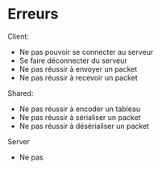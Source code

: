 # Erreurs

Client: 
- Ne pas pouvoir se connecter au serveur
- Se faire déconnecter du serveur
- Ne pas réussir à envoyer un packet
- Ne pas réussir à recevoir un packet

Shared:
- Ne pas réussir à encoder un tableau
- Ne pas réussir à sérialiser un packet
- Ne pas réussir à désérialiser un packet

Server
- Ne pas 
